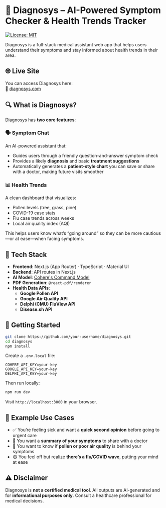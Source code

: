 # 💬 Diagnosys – AI-Powered Symptom Checker & Health Trends Tracker

[![License: MIT](https://img.shields.io/badge/License-MIT-yellow.svg)](LICENSE)

Diagnosys is a full-stack medical assistant web app that helps users understand their symptoms and stay informed about health trends in their area.

## 🌐 Live Site

You can access Diagnosys here:  
🔗 [diagnosys.com](https://diagnosys-lake.vercel.app)

## 🔍 What is Diagnosys?

Diagnosys has **two core features**:

### 🗣️ Symptom Chat
An AI-powered assistant that:
- Guides users through a friendly question-and-answer symptom check
- Provides a likely **diagnosis** and basic **treatment suggestions**
- Automatically generates a **patient-style chart** you can save or share with a doctor, making future visits smoother

### 📊 Health Trends
A clean dashboard that visualizes:
- Pollen levels (tree, grass, pine)
- COVID-19 case stats
- Flu case trends across weeks
- Local air quality index (AQI)

This helps users know what’s “going around” so they can be more cautious—or at ease—when facing symptoms.

## 🧱 Tech Stack

- **Frontend**: Next.js (App Router) · TypeScript · Material UI
- **Backend**: API routes in Next.js
- **AI Model**: [Cohere's Command Model](https://cohere.com/command)
- **PDF Generation**: `@react-pdf/renderer`
- **Health Data APIs**:
  - **Google Pollen API**
  - **Google Air Quality API**
  - **Delphi (CMU) FluView API**
  - **Disease.sh API**

## 🚀 Getting Started

```bash
git clone https://github.com/your-username/diagnosys.git
cd diagnosys
npm install
```

Create a `.env.local` file:

```env
COHERE_API_KEY=your-key
GOOGLE_API_KEY=your-key
DELPHI_API_KEY=your-key
```

Then run locally:

```bash
npm run dev
```

Visit `http://localhost:3000` in your browser.

## 📸 Example Use Cases

- ✅ You’re feeling sick and want a **quick second opinion** before going to urgent care
- 🧾 You want a **summary of your symptoms** to share with a doctor
- 🌿 You want to know if **pollen or poor air quality** is behind your symptoms
- 😷 You feel off but realize **there’s a flu/COVID wave**, putting your mind at ease

## ⚠️ Disclaimer

Diagnosys is **not a certified medical tool**. All outputs are AI-generated and for **informational purposes only**. Consult a healthcare professional for medical decisions.
